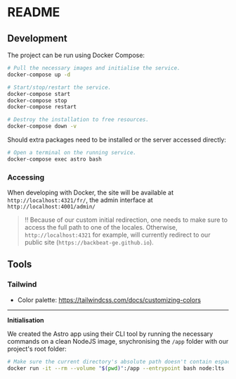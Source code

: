 # README

## Development

The project can be run using Docker Compose:

```bash
# Pull the necessary images and initialise the service.
docker-compose up -d

# Start/stop/restart the service.
docker-compose start
docker-compose stop
docker-compose restart

# Destroy the installation to free resources.
docker-compose down -v
```

Should extra packages need to be installed or the server accessed directly:

```bash
# Open a terminal on the running service.
docker-compose exec astro bash
```

### Accessing

When developing with Docker, the site will be available at `http://localhost:4321/fr/`, the admin interface at `http://localhost:4001/admin/`

> ‼️ Because of our custom initial redirection, one needs to make sure to access the full path to one of the locales. Otherwise, `http://localhost:4321` for example, will currently redirect to our public site (`https://backbeat-ge.github.io`).

## Tools

### Tailwind

- Color palette: https://tailwindcss.com/docs/customizing-colors

---

**Initialisation**

We created the Astro app using their CLI tool by running the necessary commands on a clean NodeJS image, snychronising the `/app` folder with our project's root folder:

```bash
# Make sure the current directory's absolute path doesn't contain espaces or other special characters.
docker run -it --rm --volume "$(pwd)":/app --entrypoint bash node:lts
```
